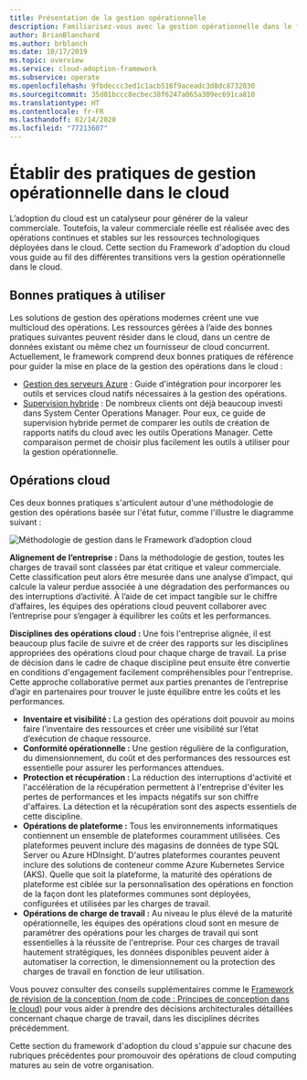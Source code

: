 ```yaml
---
title: Présentation de la gestion opérationnelle
description: Familiarisez-vous avec la gestion opérationnelle dans le framework d'adoption du cloud.
author: BrianBlanchard
ms.author: brblanch
ms.date: 10/17/2019
ms.topic: overview
ms.service: cloud-adoption-framework
ms.subservice: operate
ms.openlocfilehash: 9fbdeccc3ed1c1acb516f9aceadc3d8dc8732030
ms.sourcegitcommit: 35d01bccc8ecbec38f6247a065a309ec691ca810
ms.translationtype: HT
ms.contentlocale: fr-FR
ms.lasthandoff: 02/14/2020
ms.locfileid: "77213607"
---
```

# <a name="establish-operational-management-practices-in-the-cloud"></a>Établir des pratiques de gestion opérationnelle dans le cloud

L’adoption du cloud est un catalyseur pour générer de la valeur commerciale. Toutefois, la valeur commerciale réelle est réalisée avec des opérations continues et stables sur les ressources technologiques déployées dans le cloud. Cette section du Framework d'adoption du cloud vous guide au fil des différentes transitions vers la gestion opérationnelle dans le cloud.

## <a name="actionable-best-practices"></a>Bonnes pratiques à utiliser

Les solutions de gestion des opérations modernes créent une vue multicloud des opérations. Les ressources gérées à l’aide des bonnes pratiques suivantes peuvent résider dans le cloud, dans un centre de données existant ou même chez un fournisseur de cloud concurrent. Actuellement, le framework comprend deux bonnes pratiques de référence pour guider la mise en place de la gestion des opérations dans le cloud :

- [Gestion des serveurs Azure](./azure-server-management/index.md) : Guide d'intégration pour incorporer les outils et services cloud natifs nécessaires à la gestion des opérations.
- [Supervision hybride](./monitor/index.md) : De nombreux clients ont déjà beaucoup investi dans System Center Operations Manager. Pour eux, ce guide de supervision hybride permet de comparer les outils de création de rapports natifs du cloud avec les outils Operations Manager. Cette comparaison permet de choisir plus facilement les outils à utiliser pour la gestion opérationnelle.

## <a name="cloud-operations"></a>Opérations cloud

Ces deux bonnes pratiques s'articulent autour d'une méthodologie de gestion des opérations basée sur l'état futur, comme l'illustre le diagramme suivant :

![Méthodologie de gestion dans le Framework d’adoption cloud](../_images/manage/caf-manage.png)

**Alignement de l’entreprise :** Dans la méthodologie de gestion, toutes les charges de travail sont classées par état critique et valeur commerciale. Cette classification peut alors être mesurée dans une analyse d’impact, qui calcule la valeur perdue associée à une dégradation des performances ou des interruptions d’activité. À l’aide de cet impact tangible sur le chiffre d’affaires, les équipes des opérations cloud peuvent collaborer avec l’entreprise pour s’engager à équilibrer les coûts et les performances.

**Disciplines des opérations cloud :** Une fois l'entreprise alignée, il est beaucoup plus facile de suivre et de créer des rapports sur les disciplines appropriées des opérations cloud pour chaque charge de travail. La prise de décision dans le cadre de chaque discipline peut ensuite être convertie en conditions d'engagement facilement compréhensibles pour l'entreprise. Cette approche collaborative permet aux parties prenantes de l’entreprise d’agir en partenaires pour trouver le juste équilibre entre les coûts et les performances.

- **Inventaire et visibilité :** La gestion des opérations doit pouvoir au moins faire l’inventaire des ressources et créer une visibilité sur l’état d’exécution de chaque ressource.
- **Conformité opérationnelle :** Une gestion régulière de la configuration, du dimensionnement, du coût et des performances des ressources est essentielle pour assurer les performances attendues.
- **Protection et récupération :** La réduction des interruptions d'activité et l'accélération de la récupération permettent à l'entreprise d'éviter les pertes de performances et les impacts négatifs sur son chiffre d'affaires. La détection et la récupération sont des aspects essentiels de cette discipline.
- **Opérations de plateforme :** Tous les environnements informatiques contiennent un ensemble de plateformes couramment utilisées. Ces plateformes peuvent inclure des magasins de données de type SQL Server ou Azure HDInsight. D'autres plateformes courantes peuvent inclure des solutions de conteneur comme Azure Kubernetes Service (AKS). Quelle que soit la plateforme, la maturité des opérations de plateforme est ciblée sur la personnalisation des opérations en fonction de la façon dont les plateformes communes sont déployées, configurées et utilisées par les charges de travail.
- **Opérations de charge de travail :** Au niveau le plus élevé de la maturité opérationnelle, les équipes des opérations cloud sont en mesure de paramétrer des opérations pour les charges de travail qui sont essentielles à la réussite de l'entreprise. Pour ces charges de travail hautement stratégiques, les données disponibles peuvent aider à automatiser la correction, le dimensionnement ou la protection des charges de travail en fonction de leur utilisation.

Vous pouvez consulter des conseils supplémentaires comme le [Framework de révision de la conception (nom de code : Principes de conception dans le cloud)](https://docs.microsoft.com/azure/architecture/framework/resiliency/overview) pour vous aider à prendre des décisions architecturales détaillées concernant chaque charge de travail, dans les disciplines décrites précédemment.

Cette section du framework d'adoption du cloud s'appuie sur chacune des rubriques précédentes pour promouvoir des opérations de cloud computing matures au sein de votre organisation.
